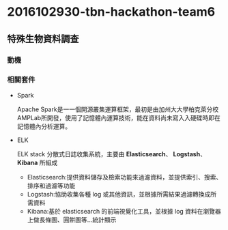 # 2016102930-tbn-hackathon-team6
## 特殊生物資料調查
### 動機

### 相關套件
- Spark

	Apache Spark是⼀一個開源叢集運算框架，最初是由加州⼤大學柏克萊分校AMPLab所開發，使⽤了記憶體內運算技術，能在資料尚未寫⼊入硬碟時即在記憶體內分析運算。

- ELK

	ELK stack 分散式日誌收集系統，主要由 **Elasticsearch**、 **Logstash**、 **Kibana** 所組成
	
	- Elasticsearch:提供資料儲存及檢索功能來過濾資料，並提供索引、搜索、排序和過濾等功能
	- Logstash:協助收集各種 log 或其他資訊，並根據所需結果過濾轉換成所需資料
	- Kibana:基於 elasticsearch 的前端視覺化工具，並根據 log 資料在瀏覽器上做長條圖、圓餅圖等...統計顯示